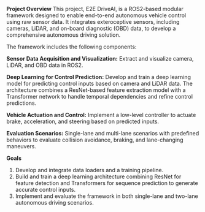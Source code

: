 **Project Overview**
This project, E2E DriveAI, is a ROS2-based modular framework designed to enable end-to-end autonomous vehicle control using raw sensor data. It integrates exteroceptive sensors, including cameras, LiDAR, and on-board diagnostic (OBD) data, to develop a comprehensive autonomous driving solution.

The framework includes the following components:

**Sensor Data Acquisition and Visualization:** Extract and visualize camera, LiDAR, and OBD data in ROS2.

**Deep Learning for Control Prediction:** Develop and train a deep learning model for predicting control inputs based on camera and LiDAR data. The architecture combines a ResNet-based feature extraction model with a Transformer network to handle temporal dependencies and refine control predictions.

**Vehicle Actuation and Control:** Implement a low-level controller to actuate brake, acceleration, and steering based on predicted inputs.

**Evaluation Scenarios:** Single-lane and multi-lane scenarios with predefined behaviors to evaluate collision avoidance, braking, and lane-changing maneuvers.

**Goals**
1. Develop and integrate data loaders and a training pipeline.
2. Build and train a deep learning architecture combining ResNet for feature detection and Transformers for sequence prediction to generate accurate control inputs.
3. Implement and evaluate the framework in both single-lane and two-lane autonomous driving scenarios.
